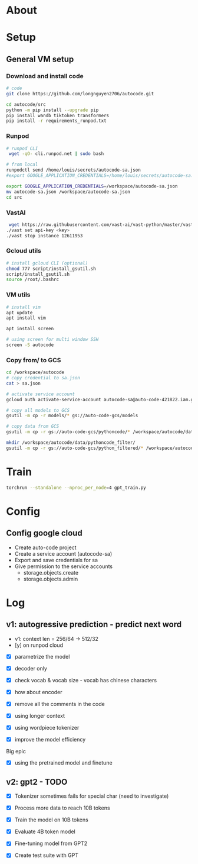 # About 

# Setup 
## General VM setup

### Download and install code
```bash
# code 
git clone https://github.com/longnguyen2706/autocode.git

cd autocode/src
python -m pip install --upgrade pip
pip install wandb tiktoken transformers
pip install -r requirements_runpod.txt 
```

### Runpod
```bash
# runpod CLI
 wget -qO- cli.runpod.net | sudo bash

# from local
runpodctl send /home/louis/secrets/autocode-sa.json
#export GOOGLE_APPLICATION_CREDENTIALS=/home/louis/secrets/autocode-sa.json

export GOOGLE_APPLICATION_CREDENTIALS=/workspace/autocode-sa.json
mv autocode-sa.json /workspace/autocode-sa.json
cd src 
```

### VastAI 
```bash
 wget https://raw.githubusercontent.com/vast-ai/vast-python/master/vast.py -O vast; chmod +x vast;
./vast set api-key <key>
./vast stop instance 12611953

```

### Gcloud utils
```bash
# install gcloud CLI (optional)
chmod 777 script/install_gsutil.sh 
script/install_gsutil.sh
source /root/.bashrc

```

### VM utils
```bash 
# install vim
apt update
apt install vim

apt install screen 

# using screen for multi window SSH
screen -S autocode
```

### Copy from/ to GCS 
```bash 
cd /workspace/autocode
# copy credential to sa.json
cat > sa.json 

# activate service account
gcloud auth activate-service-account autocode-sa@auto-code-421822.iam.gserviceaccount.com --key-file=sa.json

# copy all models to GCS
gsutil -m cp -r models/* gs://auto-code-gcs/models

# copy data from GCS
gsutil -m cp -r gs://auto-code-gcs/pythoncode/* /workspace/autocode/data/pythoncode/ 

mkdir /workspace/autocode/data/pythoncode_filter/ 
gsutil -m cp -r gs://auto-code-gcs/python_filtered/* /workspace/autocode/data/pythoncode_filter/ 
```

# Train
```bash
torchrun --standalone --nproc_per_node=4 gpt_train.py 
```

# Config
## Config google cloud
- Create auto-code project 
- Create a service account (autocode-sa)
- Export and save credentials for sa 
- Give permission to the service accounts 
  - storage.objects.create
  - storage.objects.admin

# Log 
## v1: autogressive prediction - predict next word
- v1: context len = 256/64  -> 512/32
- [y] on runpod cloud
- [x] parametrize the model
- [x] decoder only
- [x] check vocab & vocab size - vocab has chinese characters 
- [x] how about encoder
- [x] remove all the comments in the code
- [x] using longer context 

- [x] using wordpiece tokenizer
- [x] improve the model efficiency 

Big epic 
- [x] using the pretrained model and finetune




## v2: gpt2 - TODO 
- [x] Tokenizer sometimes fails for special char (need to investigate)
- [x] Process more data to reach 10B tokens 
- [x] Train the model on 10B tokens
- [x] Evaluate 4B token model
- [x] Fine-tuning model from GPT2
- [x] Create test suite with GPT



